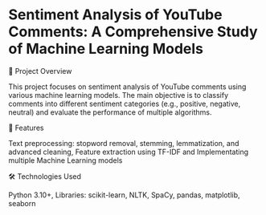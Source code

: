 # Sentiment Analysis of YouTube Comments: A Comprehensive Study of Machine Learning Models
📌 Project Overview

This project focuses on sentiment analysis of YouTube comments using various machine learning models. The main objective is to classify comments into different sentiment categories (e.g., positive, negative, neutral) and evaluate the performance of multiple algorithms.


🚀 Features

Text preprocessing: stopword removal, stemming, lemmatization, and advanced cleaning, Feature extraction using TF-IDF and Implementating multiple Machine Learning models


🛠️ Technologies Used

Python 3.10+, Libraries: scikit-learn, NLTK, SpaCy, pandas, matplotlib, seaborn
